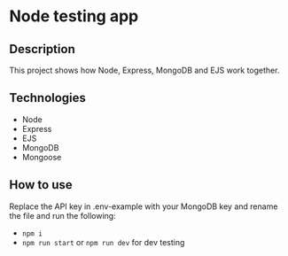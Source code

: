 # Node testing app

## Description

This project shows how Node, Express, MongoDB and EJS work together.

## Technologies

- Node
- Express
- EJS
- MongoDB
- Mongoose

## How to use

Replace the API key in .env-example with your MongoDB key and rename the file and run the following:

- `npm i `
- `npm run start` or `npm run dev` for dev testing
